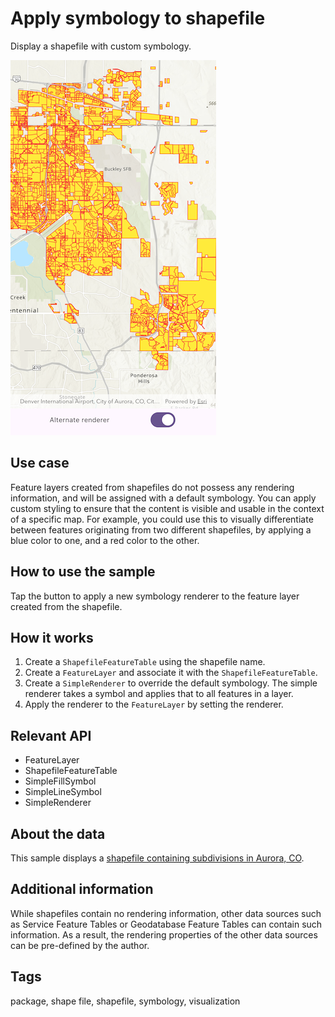 # Apply symbology to shapefile

Display a shapefile with custom symbology.

![Image of apply symbology to shapefile](apply_symbology_to_shapefile.png)

## Use case

Feature layers created from shapefiles do not possess any rendering information, and will be assigned with a default symbology. You can apply custom styling to ensure that the content is visible and usable in the context of a specific map. For example, you could use this to visually differentiate between features originating from two different shapefiles, by applying a blue color to one, and a red color to the other.

## How to use the sample

Tap the button to apply a new symbology renderer to the feature layer created from the shapefile.

## How it works

1. Create a `ShapefileFeatureTable` using the shapefile name.
2. Create a `FeatureLayer` and associate it with the `ShapefileFeatureTable`.
3. Create a `SimpleRenderer` to override the default symbology. The simple renderer takes a symbol and applies that to all features in a layer.
4. Apply the renderer to the `FeatureLayer` by setting the renderer.

## Relevant API

* FeatureLayer
* ShapefileFeatureTable
* SimpleFillSymbol
* SimpleLineSymbol
* SimpleRenderer

## About the data

This sample displays a [shapefile containing subdivisions in Aurora, CO](https://www.arcgis.com/home/item.html?id=d98b3e5293834c5f852f13c569930caa).

## Additional information

While shapefiles contain no rendering information, other data sources such as Service Feature Tables or Geodatabase Feature Tables can contain such information. As a result, the rendering properties of the other data sources can be pre-defined by the author.

## Tags

package, shape file, shapefile, symbology, visualization
